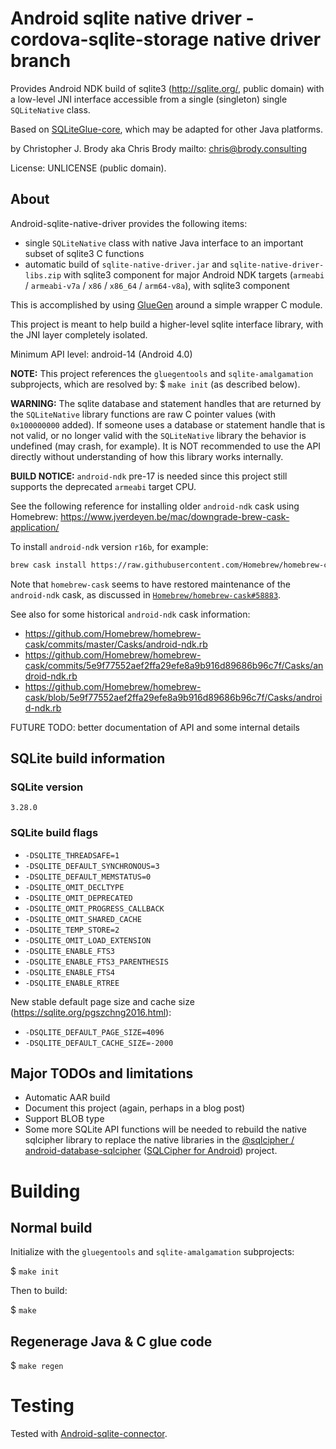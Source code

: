 # Android sqlite native driver - cordova-sqlite-storage native driver branch

Provides Android NDK build of sqlite3 (<http://sqlite.org/>, public domain) with a low-level JNI interface accessible from a single (singleton) single `SQLiteNative` class.

Based on [SQLiteGlue-core](https://github.com/sqlg/SQLiteGlue-core), which may be adapted for other Java platforms.

by Christopher J. Brody aka Chris Brody mailto: <chris@brody.consulting>

License: UNLICENSE (public domain).

## About

Android-sqlite-native-driver provides the following items:
- single `SQLiteNative` class with native Java interface to an important subset of sqlite3 C functions
- automatic build of `sqlite-native-driver.jar` and `sqlite-native-driver-libs.zip` with sqlite3 component for major Android NDK targets (`armeabi` / `armeabi-v7a` / `x86` / `x86_64` / `arm64-v8a`), with sqlite3 component

This is accomplished by using [GlueGen](http://jogamp.org/gluegen/www/) around a simple wrapper C module.

This project is meant to help build a higher-level sqlite interface library, with the JNI layer completely isolated.

Minimum API level: android-14 (Android 4.0)

**NOTE:** This project references the `gluegentools` and `sqlite-amalgamation` subprojects, which are resolved by: $ `make init` (as described below).

**WARNING:** The sqlite database and statement handles that are returned by the `SQLiteNative` library functions are raw C pointer values (with `0x100000000` added). If someone uses a database or statement handle that is not valid, or no longer valid with the `SQLiteNative` library the behavior is undefined (may crash, for example). It is NOT recommended to use the API directly without understanding of how this library works internally.

**BUILD NOTICE:** `android-ndk` pre-17 is needed since this project still supports the deprecated `armeabi` target CPU.

See the following reference for installing older `android-ndk` cask using Homebrew: <https://www.jverdeyen.be/mac/downgrade-brew-cask-application/>

To install `android-ndk` version `r16b`, for example:

```sh
brew cask install https://raw.githubusercontent.com/Homebrew/homebrew-cask/4570652dc6a3a8f7fd2be1053dd43547a2c78e26/Casks/android-ndk.rb
```

Note that `homebrew-cask` seems to have restored maintenance of the `android-ndk` cask, as discussed in [`Homebrew/homebrew-cask#58883`](https://github.com/Homebrew/homebrew-cask/issues/58883).

See also for some historical `android-ndk` cask information:

- https://github.com/Homebrew/homebrew-cask/commits/master/Casks/android-ndk.rb
- https://github.com/Homebrew/homebrew-cask/commits/5e9f77552aef2ffa29efe8a9b916d89686b96c7f/Casks/android-ndk.rb
- https://github.com/Homebrew/homebrew-cask/blob/5e9f77552aef2ffa29efe8a9b916d89686b96c7f/Casks/android-ndk.rb

FUTURE TODO: better documentation of API and some internal details

## SQLite build information

### SQLite version

    3.28.0

### SQLite build flags

- `-DSQLITE_THREADSAFE=1`
- `-DSQLITE_DEFAULT_SYNCHRONOUS=3`
- `-DSQLITE_DEFAULT_MEMSTATUS=0`
- `-DSQLITE_OMIT_DECLTYPE`
- `-DSQLITE_OMIT_DEPRECATED`
- `-DSQLITE_OMIT_PROGRESS_CALLBACK`
- `-DSQLITE_OMIT_SHARED_CACHE`
- `-DSQLITE_TEMP_STORE=2`
- `-DSQLITE_OMIT_LOAD_EXTENSION`
- `-DSQLITE_ENABLE_FTS3`
- `-DSQLITE_ENABLE_FTS3_PARENTHESIS`
- `-DSQLITE_ENABLE_FTS4`
- `-DSQLITE_ENABLE_RTREE`

New stable default page size and cache size (<https://sqlite.org/pgszchng2016.html>):

- `-DSQLITE_DEFAULT_PAGE_SIZE=4096`
- `-DSQLITE_DEFAULT_CACHE_SIZE=-2000`

## Major TODOs and limitations

- Automatic AAR build
- Document this project (again, perhaps in a blog post)
- Support BLOB type
- Some more SQLite API functions will be needed to rebuild the native sqlcipher library to replace the native libraries in the [@sqlcipher / android-database-sqlcipher](https://github.com/sqlcipher/android-database-sqlcipher) ([SQLCipher for Android](https://www.zetetic.net/sqlcipher/sqlcipher-for-android/)) project.

# Building

## Normal build

Initialize with the `gluegentools` and `sqlite-amalgamation` subprojects:

$ `make init`

Then to build:

$ `make`

## Regenerage Java & C glue code

$ `make regen`

# Testing

Tested with [Android-sqlite-connector](https://github.com/liteglue/Android-sqlite-connector).

